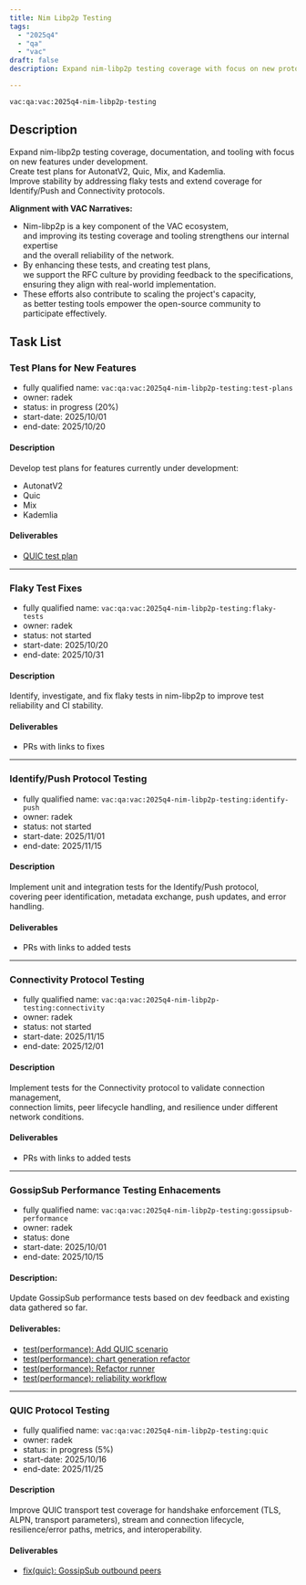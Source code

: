 ```yaml
---
title: Nim Libp2p Testing
tags:
  - "2025q4"
  - "qa"
  - "vac"  
draft: false  
description: Expand nim-libp2p testing coverage with focus on new protocols, test plans, and stability improvements. 

---
```


`vac:qa:vac:2025q4-nim-libp2p-testing`

## Description
Expand nim-libp2p testing coverage, documentation, and tooling with focus on new features under development.  
Create test plans for AutonatV2, Quic, Mix, and Kademlia.  
Improve stability by addressing flaky tests and extend coverage for Identify/Push and Connectivity protocols.

**Alignment with VAC Narratives:**
* Nim-libp2p is a key component of the VAC ecosystem,  
  and improving its testing coverage and tooling strengthens our internal expertise  
  and the overall reliability of the network.  
* By enhancing these tests, and creating test plans,  
  we support the RFC culture by providing feedback to the specifications,  
  ensuring they align with real-world implementation.  
* These efforts also contribute to scaling the project's capacity,  
  as better testing tools empower the open-source community to participate effectively.  

## Task List

### Test Plans for New Features

* fully qualified name: `vac:qa:vac:2025q4-nim-libp2p-testing:test-plans`
* owner: radek
* status: in progress (20%)
* start-date: 2025/10/01
* end-date: 2025/10/20

#### Description
Develop test plans for features currently under development:  
- AutonatV2  
- Quic  
- Mix  
- Kademlia  

#### Deliverables
- [QUIC test plan](https://www.notion.so/QUIC-28b8f96fb65c8018b6cdc21882cfd98a)

---

### Flaky Test Fixes

* fully qualified name: `vac:qa:vac:2025q4-nim-libp2p-testing:flaky-tests`
* owner: radek
* status: not started
* start-date: 2025/10/20
* end-date: 2025/10/31

#### Description
Identify, investigate, and fix flaky tests in nim-libp2p to improve test reliability and CI stability.

#### Deliverables
* PRs with links to fixes

---

### Identify/Push Protocol Testing

* fully qualified name: `vac:qa:vac:2025q4-nim-libp2p-testing:identify-push`
* owner: radek
* status: not started
* start-date: 2025/11/01
* end-date: 2025/11/15

#### Description
Implement unit and integration tests for the Identify/Push protocol,  
covering peer identification, metadata exchange, push updates, and error handling.

#### Deliverables
* PRs with links to added tests

---

### Connectivity Protocol Testing

* fully qualified name: `vac:qa:vac:2025q4-nim-libp2p-testing:connectivity`
* owner: radek
* status: not started
* start-date: 2025/11/15
* end-date: 2025/12/01

#### Description
Implement tests for the Connectivity protocol to validate connection management,  
connection limits, peer lifecycle handling, and resilience under different network conditions.

#### Deliverables
* PRs with links to added tests

---

### GossipSub Performance Testing Enhacements

* fully qualified name: `vac:qa:vac:2025q4-nim-libp2p-testing:gossipsub-performance`
* owner: radek
* status: done
* start-date: 2025/10/01
* end-date: 2025/10/15

#### Description: 
Update GossipSub performance tests based on dev feedback and existing data gathered so far.

#### Deliverables:
- [test(performance): Add QUIC scenario](https://github.com/vacp2p/nim-libp2p/pull/1631)
- [test(performance): chart generation refactor](https://github.com/vacp2p/nim-libp2p/pull/1718)
- [test(performance): Refactor runner](https://github.com/vacp2p/nim-libp2p/pull/1735)
- [test(performance): reliability workflow](https://github.com/vacp2p/nim-libp2p/pull/1729)

---

### QUIC Protocol Testing

* fully qualified name: `vac:qa:vac:2025q4-nim-libp2p-testing:quic`
* owner: radek
* status: in progress (5%)
* start-date: 2025/10/16
* end-date: 2025/11/25

#### Description
Improve QUIC transport test coverage for handshake enforcement (TLS, ALPN, transport parameters), 
stream and connection lifecycle, resilience/error paths, metrics, and interoperability.

#### Deliverables
- [fix(quic): GossipSub outbound peers](https://github.com/vacp2p/nim-libp2p/pull/1768)

